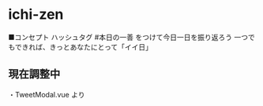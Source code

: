# ichi-zen

■コンセプト
ハッシュタグ #本日の一善 をつけて今日一日を振り返ろう
一つでもできれば、きっとあなたにとって「イイ日」


## 現在調整中

・TweetModal.vue より <Dialog>内isOpenのハンドリング# ichi-zen
